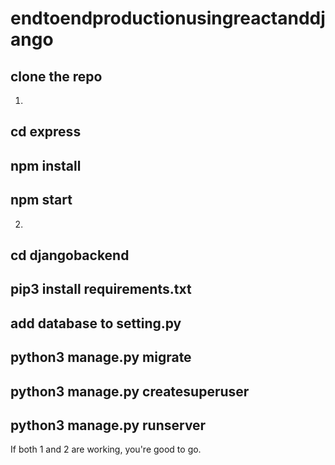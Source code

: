 # endtoendproductionusingreactanddjango

## clone the repo
1.

## cd express 
## npm install
## npm start

2.

## cd djangobackend
## pip3 install requirements.txt
## add database to setting.py
## python3 manage.py migrate
## python3 manage.py createsuperuser
## python3 manage.py runserver

If both 1 and 2 are working, you're good to go.
